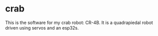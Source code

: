 # crab
This is the software for my crab robot: CR-4B. It is a quadrapiedal robot driven using servos and an esp32s.
